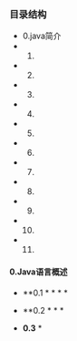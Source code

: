 
### 目录结构
- 0.java简介
- 1.
- 2.
- 3.
- 4.
- 5.
- 6.
- 7.
- 8.
- 9.
- 10.
- 11.



#### 0.Java语言概述
- **0.1 
    * 
    * 
    * 
    * 


- **0.2 
    * 
    * 
    * 

- **0.3**
    *
```

```




